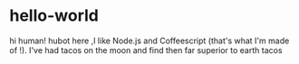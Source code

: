 # hello-world

hi human!
hubot here ,I like Node.js and Coffeescript (that's what I'm made of !). 
I've had tacos on the moon and find then far superior to earth tacos
